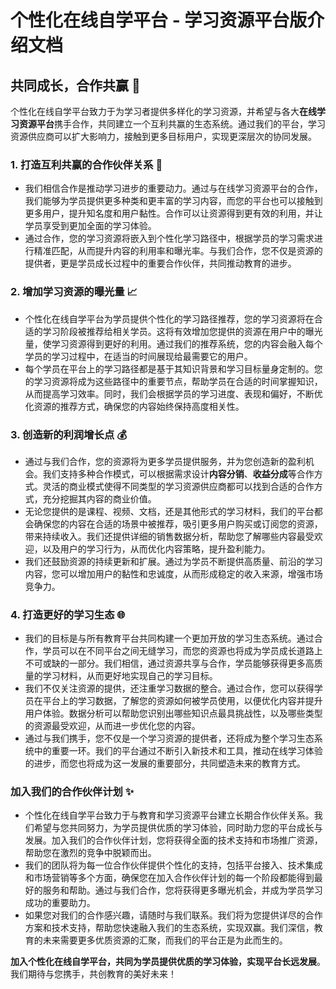 # **个性化在线自学平台 - 学习资源平台版介绍文档**

## 共同成长，合作共赢 🌱

个性化在线自学平台致力于为学习者提供多样化的学习资源，并希望与各大**在线学习资源平台**携手合作，共同建立一个互利共赢的生态系统。通过我们的平台，学习资源供应商可以扩大影响力，接触到更多目标用户，实现更深层次的协同发展。

### 1. 打造互利共赢的合作伙伴关系 🤝
- 我们相信合作是推动学习进步的重要动力。通过与在线学习资源平台的合作，我们能够为学员提供更多种类和更丰富的学习内容，而您的平台也可以接触到更多用户，提升知名度和用户黏性。合作可以让资源得到更有效的利用，并让学员享受到更加全面的学习体验。
- 通过合作，您的学习资源将嵌入到个性化学习路径中，根据学员的学习需求进行精准匹配，从而提升内容的利用率和曝光率。与我们合作，您不仅是资源的提供者，更是学员成长过程中的重要合作伙伴，共同推动教育的进步。


### 2. 增加学习资源的曝光量 📈
- 个性化在线自学平台为学员提供个性化的学习路径推荐，您的学习资源将在合适的学习阶段被推荐给相关学员。这将有效增加您提供的资源在用户中的曝光量，使学习资源得到更好的利用。通过我们的推荐系统，您的内容会融入每个学员的学习过程中，在适当的时间展现给最需要它的用户。
- 每个学员在平台上的学习路径都是基于其知识背景和学习目标量身定制的。您的学习资源将成为这些路径中的重要节点，帮助学员在合适的时间掌握知识，从而提高学习效率。同时，我们会根据学员的学习进度、表现和偏好，不断优化资源的推荐方式，确保您的内容始终保持高度相关性。


### 3. 创造新的利润增长点 💰
- 通过与我们合作，您的资源将为更多学员提供服务，并为您创造新的盈利机会。我们支持多种合作模式，可以根据需求设计**内容分销**、**收益分成**等合作方式。灵活的商业模式使得不同类型的学习资源供应商都可以找到合适的合作方式，充分挖掘其内容的商业价值。
- 无论您提供的是课程、视频、文档，还是其他形式的学习材料，我们的平台都会确保您的内容在合适的场景中被推荐，吸引更多用户购买或订阅您的资源，带来持续收入。我们还提供详细的销售数据分析，帮助您了解哪些内容最受欢迎，以及用户的学习行为，从而优化内容策略，提升盈利能力。
- 我们还鼓励资源的持续更新和扩展。通过为学员不断提供高质量、前沿的学习内容，您可以增加用户的黏性和忠诚度，从而形成稳定的收入来源，增强市场竞争力。


### 4. 打造更好的学习生态 🌐
- 我们的目标是与所有教育平台共同构建一个更加开放的学习生态系统。通过合作，学员可以在不同平台之间无缝学习，而您的资源也将成为学员成长道路上不可或缺的一部分。我们相信，通过资源共享与合作，学员能够获得更多高质量的学习材料，从而更好地实现自己的学习目标。
- 我们不仅关注资源的提供，还注重学习数据的整合。通过合作，您可以获得学员在平台上的学习数据，了解您的资源如何被学员使用，以便优化内容并提升用户体验。数据分析可以帮助您识别出哪些知识点最具挑战性，以及哪些类型的资源最受欢迎，从而进一步优化您的内容。
- 通过与我们携手，您不仅是一个学习资源的提供者，还将成为整个学习生态系统中的重要一环。我们的平台通过不断引入新技术和工具，推动在线学习体验的进步，而您也将成为这一发展的重要部分，共同塑造未来的教育方式。


### 加入我们的合作伙伴计划 ✨
- 个性化在线自学平台致力于与教育和学习资源平台建立长期合作伙伴关系。我们希望与您共同努力，为学员提供优质的学习体验，同时助力您的平台成长与发展。加入我们的合作伙伴计划，您将获得全面的技术支持和市场推广资源，帮助您在激烈的竞争中脱颖而出。
- 我们的团队将为每一位合作伙伴提供个性化的支持，包括平台接入、技术集成和市场营销等多个方面，确保您在加入合作伙伴计划的每一个阶段都能得到最好的服务和帮助。通过与我们合作，您将获得更多曝光机会，并成为学员学习成功的重要助力。
- 如果您对我们的合作感兴趣，请随时与我们联系。我们将为您提供详尽的合作方案和技术支持，帮助您快速融入我们的生态系统，实现双赢。我们深信，教育的未来需要更多优质资源的汇聚，而我们的平台正是为此而生的。

**加入个性化在线自学平台，共同为学员提供优质的学习体验，实现平台长远发展**。我们期待与您携手，共创教育的美好未来！


